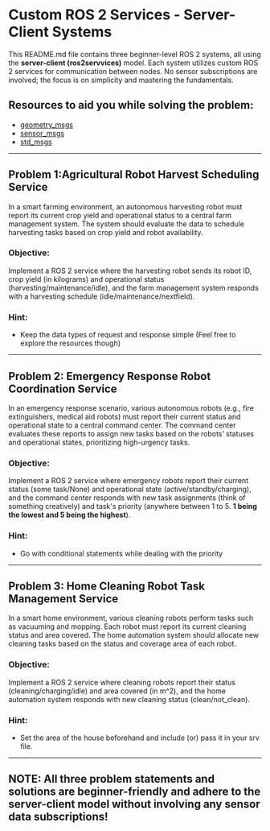# Custom ROS 2 Services - Server-Client Systems

This README.md file contains three beginner-level ROS 2 systems, all using the **server-client (ros2servvices)** model. 
Each system utilizes custom ROS 2 services for communication between nodes. No sensor subscriptions are involved; the focus is on simplicity and mastering the fundamentals.

## Resources to aid you while solving the problem:
- [geometry_msgs](https://docs.ros2.org/galactic/api/geometry_msgs/index-msg.html)
- [sensor_msgs](https://docs.ros2.org/galactic/api/sensor_msgs/index-msg.html)
- [std_msgs](https://docs.ros2.org/galactic/api/std_msgs/index-msg.html)

------------------------------------------------------------

## Problem 1:Agricultural Robot Harvest Scheduling Service
In a smart farming environment, an autonomous harvesting robot must report its current crop yield and operational status to a central farm management system. The system should evaluate the data to schedule harvesting tasks based on crop yield and robot availability.

### Objective: 
Implement a ROS 2 service where the harvesting robot sends its robot ID, crop yield (in kilograms) and operational status (harvesting/maintenance/idle), and the farm management system responds with a harvesting schedule (idle/maintenance/nextfield).

### Hint:
- Keep the data types of request and response simple (Feel free to explore the resources though)

---------------------------------------------------------------

## Problem 2: Emergency Response Robot Coordination Service
In an emergency response scenario, various autonomous robots (e.g., fire extinguishers, medical aid robots) must report their current status and operational state to a central command center. The command center evaluates these reports to assign new tasks based on the robots’ statuses and operational states, prioritizing high-urgency tasks.

### Objective:
Implement a ROS 2 service where emergency robots report their current status (some task/None) and operational state (active/standby/charging), and the command center responds with new task assignments (think of something creatively) and task's priority (anywhere between 1 to 5. **1 being the lowest and 5 being the highest**).

### Hint:
- Go with conditional statements while dealing with the priority
  
----------------------------------------------------------------

## Problem 3: Home Cleaning Robot Task Management Service
In a smart home environment, various cleaning robots perform tasks such as vacuuming and mopping. Each robot must report its current cleaning status and area covered. The home automation system should allocate new cleaning tasks based on the status and coverage area of each robot.

### Objective:
Implement a ROS 2 service where cleaning robots report their status (cleaning/charging/idle) and area covered (in m^2), and the home automation system responds with new cleaning status (clean/not_clean).

### Hint:
- Set the area of the house beforehand and include (or) pass it in your srv file.
-----------------------------------------------------

## NOTE: All three problem statements and solutions are beginner-friendly and adhere to the server-client model without involving any sensor data subscriptions!
